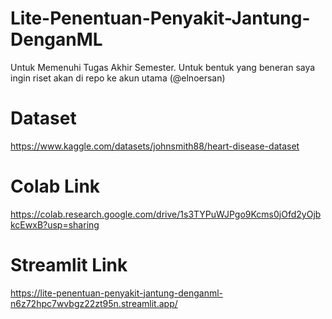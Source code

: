 # Lite-Penentuan-Penyakit-Jantung-DenganML
Untuk Memenuhi Tugas Akhir Semester. Untuk bentuk yang beneran saya ingin riset akan di repo ke akun utama (@elnoersan)

# Dataset
https://www.kaggle.com/datasets/johnsmith88/heart-disease-dataset

# Colab Link
https://colab.research.google.com/drive/1s3TYPuWJPgo9Kcms0jOfd2yOjbkcEwxB?usp=sharing

# Streamlit Link
https://lite-penentuan-penyakit-jantung-denganml-n6z72hpc7wvbgz22zt95n.streamlit.app/
